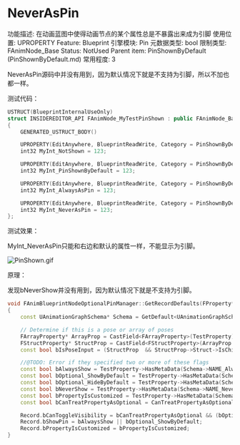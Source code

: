 # NeverAsPin

功能描述: 在动画蓝图中使得动画节点的某个属性总是不暴露出来成为引脚
使用位置: UPROPERTY
Feature: Blueprint
引擎模块: Pin
元数据类型: bool
限制类型: FAnimNode_Base
Status: NotUsed
Parent item: PinShownByDefault (PinShownByDefault.md)
常用程度: 3

NeverAsPin源码中并没有用到，因为默认情况下就是不支持为引脚，所以不加也都一样。

测试代码：

```cpp
USTRUCT(BlueprintInternalUseOnly)
struct INSIDEREDITOR_API FAnimNode_MyTestPinShown : public FAnimNode_Base
{
	GENERATED_USTRUCT_BODY()

	UPROPERTY(EditAnywhere, BlueprintReadWrite, Category = PinShownByDefaultTest)
	int32 MyInt_NotShown = 123;

	UPROPERTY(EditAnywhere, BlueprintReadWrite, Category = PinShownByDefaultTest, meta = (PinShownByDefault))
	int32 MyInt_PinShownByDefault = 123;

	UPROPERTY(EditAnywhere, BlueprintReadWrite, Category = PinShownByDefaultTest, meta = (AlwaysAsPin))
	int32 MyInt_AlwaysAsPin = 123;

	UPROPERTY(EditAnywhere, BlueprintReadWrite, Category = PinShownByDefaultTest, meta = (NeverAsPin))
	int32 MyInt_NeverAsPin = 123;
};
```

测试效果：

MyInt_NeverAsPin只能和右边和默认的属性一样，不能显示为引脚。

![PinShown.gif](NeverAsPin/PinShown.gif)

原理：

发现bNeverShow并没有用到，因为默认情况下就是不支持为引脚。

```cpp
void FAnimBlueprintNodeOptionalPinManager::GetRecordDefaults(FProperty* TestProperty, FOptionalPinFromProperty& Record) const
{
	const UAnimationGraphSchema* Schema = GetDefault<UAnimationGraphSchema>();

	// Determine if this is a pose or array of poses
	FArrayProperty* ArrayProp = CastField<FArrayProperty>(TestProperty);
	FStructProperty* StructProp = CastField<FStructProperty>(ArrayProp ? ArrayProp->Inner : TestProperty);
	const bool bIsPoseInput = (StructProp  && StructProp->Struct->IsChildOf(FPoseLinkBase::StaticStruct()));

	//@TODO: Error if they specified two or more of these flags
	const bool bAlwaysShow = TestProperty->HasMetaData(Schema->NAME_AlwaysAsPin) || bIsPoseInput;
	const bool bOptional_ShowByDefault = TestProperty->HasMetaData(Schema->NAME_PinShownByDefault);
	const bool bOptional_HideByDefault = TestProperty->HasMetaData(Schema->NAME_PinHiddenByDefault);
	const bool bNeverShow = TestProperty->HasMetaData(Schema->NAME_NeverAsPin);
	const bool bPropertyIsCustomized = TestProperty->HasMetaData(Schema->NAME_CustomizeProperty);
	const bool bCanTreatPropertyAsOptional = CanTreatPropertyAsOptional(TestProperty);

	Record.bCanToggleVisibility = bCanTreatPropertyAsOptional && (bOptional_ShowByDefault || bOptional_HideByDefault);
	Record.bShowPin = bAlwaysShow || bOptional_ShowByDefault;
	Record.bPropertyIsCustomized = bPropertyIsCustomized;
}
```